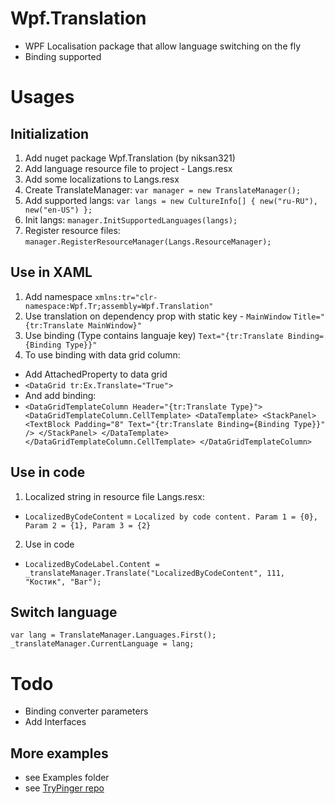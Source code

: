 # Wpf.Translation
- WPF Localisation package that allow language switching on the fly
- Binding supported

# Usages
## Initialization
1. Add nuget package Wpf.Translation (by niksan321)
2. Add language resource file to project - Langs.resx
3. Add some localizations to Langs.resx
4. Create TranslateManager:
`var manager = new TranslateManager();`
5. Add supported langs:
`var langs = new CultureInfo[] { new("ru-RU"), new("en-US") };`
6. Init langs: 
`manager.InitSupportedLanguages(langs);`
7. Register resource files: 
`manager.RegisterResourceManager(Langs.ResourceManager);`

## Use in XAML
1. Add namespace
`xmlns:tr="clr-namespace:Wpf.Tr;assembly=Wpf.Translation"`
2. Use translation on dependency prop with static key - `MainWindow`
`Title="{tr:Translate MainWindow}"`
3. Use binding (Type contains languaje key)
`Text="{tr:Translate Binding={Binding Type}}"`
4. To use binding with data grid column:
- Add AttachedProperty to data grid
- `<DataGrid tr:Ex.Translate="True">`
- And add binding:
- `<DataGridTemplateColumn Header="{tr:Translate Type}">
    <DataGridTemplateColumn.CellTemplate>
        <DataTemplate>
            <StackPanel>
                <TextBlock Padding="8" Text="{tr:Translate Binding={Binding Type}}" />
            </StackPanel>
        </DataTemplate>
    </DataGridTemplateColumn.CellTemplate>
</DataGridTemplateColumn>`

## Use in code
1. Localized string in resource file Langs.resx:
- `LocalizedByCodeContent` = `Localized by code content. Param 1 = {0}, Param 2 = {1}, Param 3 = {2}`
2. Use in code
- `LocalizedByCodeLabel.Content = _translateManager.Translate("LocalizedByCodeContent", 111, "Костик", "Bar");`

## Switch language
`var lang = TranslateManager.Languages.First();`
`_translateManager.CurrentLanguage = lang;`

# Todo
- Binding converter parameters
- Add Interfaces

## More examples
- see Examples folder
- see [TryPinger repo](https://gitlab.com/niksan321/TrayPinger) 